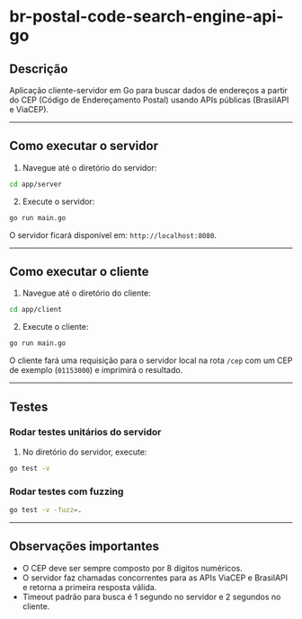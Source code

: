 # br-postal-code-search-engine-api-go

## Descrição

Aplicação cliente-servidor em Go para buscar dados de endereços a partir do CEP (Código de Endereçamento Postal) usando APIs públicas (BrasilAPI e ViaCEP).

---

## Como executar o servidor

1. Navegue até o diretório do servidor:

```bash
cd app/server
```

2. Execute o servidor:

```bash
go run main.go
```

O servidor ficará disponível em: `http://localhost:8080`.

---

## Como executar o cliente

1. Navegue até o diretório do cliente:

```bash
cd app/client
```

2. Execute o cliente:

```bash
go run main.go
```

O cliente fará uma requisição para o servidor local na rota `/cep` com um CEP de exemplo (`01153000`) e imprimirá o resultado.

---

## Testes

### Rodar testes unitários do servidor

1. No diretório do servidor, execute:

```bash
go test -v
```

### Rodar testes com fuzzing

```bash
go test -v -fuzz=.
```

---

## Observações importantes

- O CEP deve ser sempre composto por 8 dígitos numéricos.
- O servidor faz chamadas concorrentes para as APIs ViaCEP e BrasilAPI e retorna a primeira resposta válida.
- Timeout padrão para busca é 1 segundo no servidor e 2 segundos no cliente.